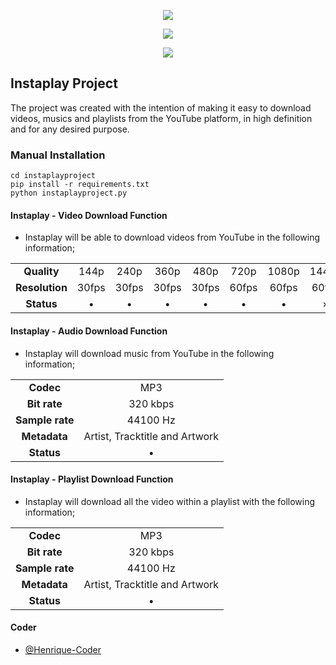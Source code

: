 <p align="center">
  <a href="https://github.com/Henrique-Coder/instaplayproject/releases/download/1.1.0/InstaplayProject-win-v1.1.0.exe"><img src="https://i.imgur.com/rWgX88K.png"></a>

<p align="center">
  <a href="https://github.com/Henrique-Coder/instaplayproject/releases/download/1.1.0/InstaplayProject-win-v1.1.0.exe"><img src="https://i.imgur.com/CIfTMDG.png"></a>

<p align="center">
  <a href="https://github.com/Henrique-Coder/instaplayproject/releases/download/1.1.0/InstaplayProject-win-v1.1.0.exe"><img src="https://i.imgur.com/LpT2Yr2.png"></a>

##  Instaplay Project
The project was created with the intention of making it easy to download videos, musics and playlists from the YouTube platform, in high definition and for any desired purpose.

### Manual Installation
```
cd instaplayproject
pip install -r requirements.txt
python instaplayproject.py
```

#### Instaplay - Video Download Function
* Instaplay will be able to download videos from YouTube in the following information;

||||||||||
| :------------: | :------------: | :------------: | :------------: | :------------: | :------------: | :------------: | :------------: | :------------: |
|**Quality**|144p|240p|360p|480p|720p|1080p|1440p|2160p|
|**Resolution**|30fps|30fps|30fps|30fps|60fps|60fps|60fps|60fps|
|**Status**|&bull;|&bull;|&bull;|&bull;|&bull;|&bull;|&times;|&times;|

#### Instaplay - Audio Download Function
* Instaplay will download music from YouTube in the following information;

|||
| :------------: | :------------: |
|**Codec**|MP3|
|**Bit rate**|320 kbps|
|**Sample rate**|44100 Hz|
|**Metadata**|Artist, Tracktitle and Artwork|
|**Status**|&bull;|

#### Instaplay - Playlist Download Function
* Instaplay will download all the video within a playlist with the following information;

|||
| :------------: | :------------: |
|**Codec**|MP3|
|**Bit rate**|320 kbps|
|**Sample rate**|44100 Hz|
|**Metadata**|Artist, Tracktitle and Artwork|
|**Status**|&bull;|

#### Coder
- [@Henrique-Coder](https://github.com/Henrique-Coder)
